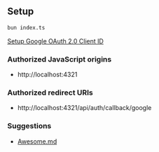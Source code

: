 ## Setup

```bash
bun index.ts
```

[Setup Google OAuth 2.0 Client ID](https://console.developers.google.com/apis/credentials)

### Authorized JavaScript origins

- http://localhost:4321

### Authorized redirect URIs

- http://localhost:4321/api/auth/callback/google

### Suggestions

- [Awesome.md](awesome.md)
